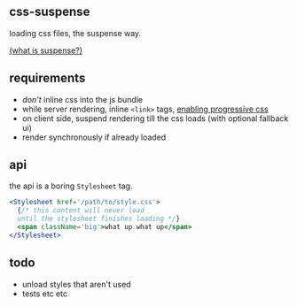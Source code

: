 css-suspense
---

loading css files, the suspense way. 

[(what is suspense?)](https://youtu.be/nLF0n9SACd4)

requirements
---

- *don't* inline css into the js bundle 
- while server rendering, inline `<link>` tags, [enabling progressive css](https://jakearchibald.com/2016/link-in-body/)
- on client side, suspend rendering till the css loads (with optional fallback ui)
- render synchronously if already loaded 

api
--- 

the api is a boring `Stylesheet` tag.

```jsx
<Stylesheet href='/path/to/style.css'>
  {/* this content will never load 
  until the stylesheet finishes loading */}
  <span className='big'>what up what up</span>
</Stylesheet>    
```


todo 
--- 

- unload styles that aren't used 
- tests etc etc 
